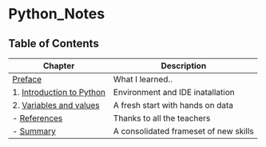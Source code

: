 # Python_Notes

## Table of Contents

| Chapter | Description |
|---------|-------------|
| [Preface](preface.md) | What I learned.. |
| 1. [Introduction to Python](chapters/chapter1.md) | Environment and IDE inatallation |
| 2. [Variables and values](chapters/chapter2.md) | A fresh start with hands on data |
| - [References](references.md) | Thanks to all the teachers |
| - [Summary](summary.md) | A consolidated frameset of new skills |
